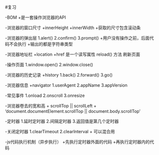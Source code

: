 #复习


-BOM
    +是一套操作浏览器的API

-浏览器的窗口尺寸
    +innerHeight
    +innerWidth
    +获取的尺寸包含滚动条

-浏览器的弹出层
    1.alert()
    2.confirm()
    3.prompt()
    +用户没有操作之前，后面代码不会执行
    +输出的都是字符串类型

-浏览器地址栏
    +location
        +href 是一个读写属性
        reload() 方法 刷新页面

-操作页面
    1.window.open()
    2.window.close()

-浏览器的历史记录
    +history
        1.back()
        2.forward()
        3.go()

-浏览器信息
    +navigator
        1.userAgent
        2.appName
        3.appVersion

-常见事件
    1.onload
    2.onscroll
    3.onresize

-浏览器卷去的宽和高
    + scrollTop || scrollLeft
    + ‘document.documentElement.scrollTop || document.body.scrollTop’

-定时器
    1.延时定时器
    2.间隔定时器
    3.返回值是第几个定时器

-关闭定时器
    1.clearTimeout
    2.clearInterval
    + 可以混合用

-js代码执行机制（异步执行）
    +先执行定时器外面的代码
    +再执行定时器内的代码